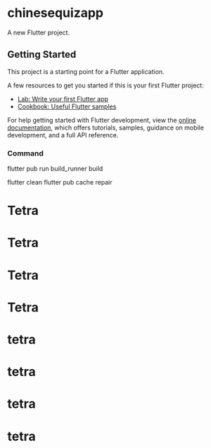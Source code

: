 # chinesequizapp

A new Flutter project.

## Getting Started

This project is a starting point for a Flutter application.

A few resources to get you started if this is your first Flutter project:

- [Lab: Write your first Flutter app](https://docs.flutter.dev/get-started/codelab)
- [Cookbook: Useful Flutter samples](https://docs.flutter.dev/cookbook)

For help getting started with Flutter development, view the
[online documentation](https://docs.flutter.dev/), which offers tutorials,
samples, guidance on mobile development, and a full API reference.


### Command
flutter pub run build_runner build

flutter clean
flutter pub cache repair

# Tetra
# Tetra
# Tetra
# Tetra
# tetra
# tetra
# tetra
# tetra
